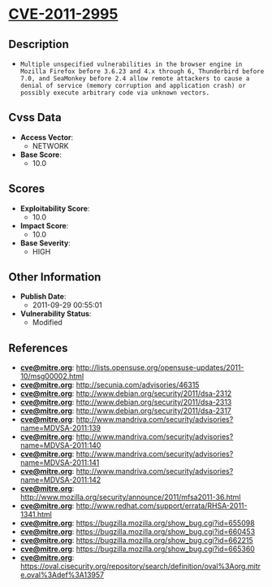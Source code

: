 
# [CVE-2011-2995](http://lists.opensuse.org/opensuse-updates/2011-10/msg00002.html)

## Description

- `Multiple unspecified vulnerabilities in the browser engine in Mozilla Firefox before 3.6.23 and 4.x through 6, Thunderbird before 7.0, and SeaMonkey before 2.4 allow remote attackers to cause a denial of service (memory corruption and application crash) or possibly execute arbitrary code via unknown vectors.`

## Cvss Data

- **Access Vector**:
  - NETWORK
- **Base Score**:
  - 10.0

## Scores

- **Exploitability Score**:
  - 10.0
- **Impact Score**:
  - 10.0
- **Base Severity**:
  - HIGH

## Other Information

- **Publish Date**:
  - 2011-09-29 00:55:01
- **Vulnerability Status**:
  - Modified

## References

- **cve@mitre.org**: http://lists.opensuse.org/opensuse-updates/2011-10/msg00002.html
- **cve@mitre.org**: http://secunia.com/advisories/46315
- **cve@mitre.org**: http://www.debian.org/security/2011/dsa-2312
- **cve@mitre.org**: http://www.debian.org/security/2011/dsa-2313
- **cve@mitre.org**: http://www.debian.org/security/2011/dsa-2317
- **cve@mitre.org**: http://www.mandriva.com/security/advisories?name=MDVSA-2011:139
- **cve@mitre.org**: http://www.mandriva.com/security/advisories?name=MDVSA-2011:140
- **cve@mitre.org**: http://www.mandriva.com/security/advisories?name=MDVSA-2011:141
- **cve@mitre.org**: http://www.mandriva.com/security/advisories?name=MDVSA-2011:142
- **cve@mitre.org**: http://www.mozilla.org/security/announce/2011/mfsa2011-36.html
- **cve@mitre.org**: http://www.redhat.com/support/errata/RHSA-2011-1341.html
- **cve@mitre.org**: https://bugzilla.mozilla.org/show_bug.cgi?id=655098
- **cve@mitre.org**: https://bugzilla.mozilla.org/show_bug.cgi?id=660453
- **cve@mitre.org**: https://bugzilla.mozilla.org/show_bug.cgi?id=662215
- **cve@mitre.org**: https://bugzilla.mozilla.org/show_bug.cgi?id=665360
- **cve@mitre.org**: https://oval.cisecurity.org/repository/search/definition/oval%3Aorg.mitre.oval%3Adef%3A13957
